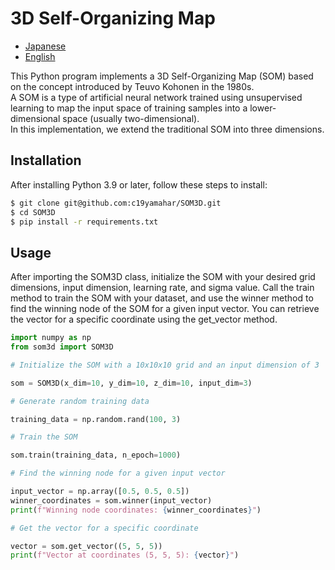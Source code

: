 # 3D Self-Organizing Map

- [Japanese](./README.md)
- [English](./README.en.md)

This Python program implements a 3D Self-Organizing Map (SOM) based on the concept introduced by Teuvo Kohonen in the 1980s.  
A SOM is a type of artificial neural network trained using unsupervised learning to map the input space of training samples into a lower-dimensional space (usually two-dimensional).  
In this implementation, we extend the traditional SOM into three dimensions.

## Installation

After installing Python 3.9 or later, follow these steps to install:

```bash
$ git clone git@github.com:c19yamahar/SOM3D.git
$ cd SOM3D
$ pip install -r requirements.txt
```

## Usage

After importing the SOM3D class, initialize the SOM with your desired grid dimensions, input dimension, learning rate, and sigma value. Call the train method to train the SOM with your dataset, and use the winner method to find the winning node of the SOM for a given input vector. You can retrieve the vector for a specific coordinate using the get_vector method.

```python
import numpy as np
from som3d import SOM3D

# Initialize the SOM with a 10x10x10 grid and an input dimension of 3

som = SOM3D(x_dim=10, y_dim=10, z_dim=10, input_dim=3)

# Generate random training data

training_data = np.random.rand(100, 3)

# Train the SOM

som.train(training_data, n_epoch=1000)

# Find the winning node for a given input vector

input_vector = np.array([0.5, 0.5, 0.5])
winner_coordinates = som.winner(input_vector)
print(f"Winning node coordinates: {winner_coordinates}")

# Get the vector for a specific coordinate

vector = som.get_vector((5, 5, 5))
print(f"Vector at coordinates (5, 5, 5): {vector}")

```
